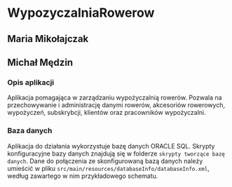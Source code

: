 # WypozyczalniaRowerow
## Maria Mikołajczak
## Michał Mędzin

### Opis aplikacji
Aplikacja pomagająca w zarządzaniu wypożyczalnią rowerów. Pozwala na przechowywanie i administrację danymi rowerów, akcesoriów rowerowych, wypożyczeń, subskrybcji, klientów oraz pracowników wypożyczalni.

### Baza danych
Aplikacja do działania wykorzystuje bazę danych ORACLE SQL. Skrypty konfiguracyjne bazy danych znajdują się w folderze ```skrypty tworzące bazę danych```. Dane do połączenia ze skonfigurowaną bazą danych należy umieścić w pliku ```src/main/resources/databaseInfo/databaseInfo.xml```, według zawartego w nim przykładowego schematu.
